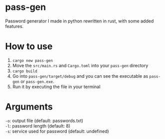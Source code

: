 # pass-gen
Password generator I made in python rewritten in rust, with some added features.

# How to use
1. `cargo new pass-gen`
2. Move the `src/main.rs` and `Cargo.toml` into your `pass-gen` directory
3. `cargo build`
4. Go into `pass-gen/target/debug` and you can see the executable as `pass-gen` or `pass-gen.exe`.
5. Run it by executing the file in your terminal

# Arguments
`-o`: output file (default: passwords.txt)  
`-l`: password length (default: 8)  
`-s`: service used for password (default: undefined)  
